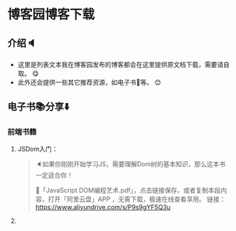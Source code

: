 # 博客园博客下载

## 介绍:speaker:
- 这里是列表文本我在博客园发布的博客都会在这里提供原文档下载，需要请自取。 :yum: 
- 此外还会提供一些其它推荐资源，如电子书:book:等。 :blush: 

## 电子书:books:分享:arrow_down:

### 前端书籍

1. JSDom入门：

   > :speaker:如果你刚刚开始学习JS，需要理解Dom树的基本知识，那么这本书一定适合你！
   >
   > :link:「JavaScript DOM编程艺术.pdf」，点击链接保存，或者复制本段内容，打开「阿里云盘」APP ，无需下载，极速在线查看享用。 链接：https://www.aliyundrive.com/s/P9s9gYF5Q3u

2. 